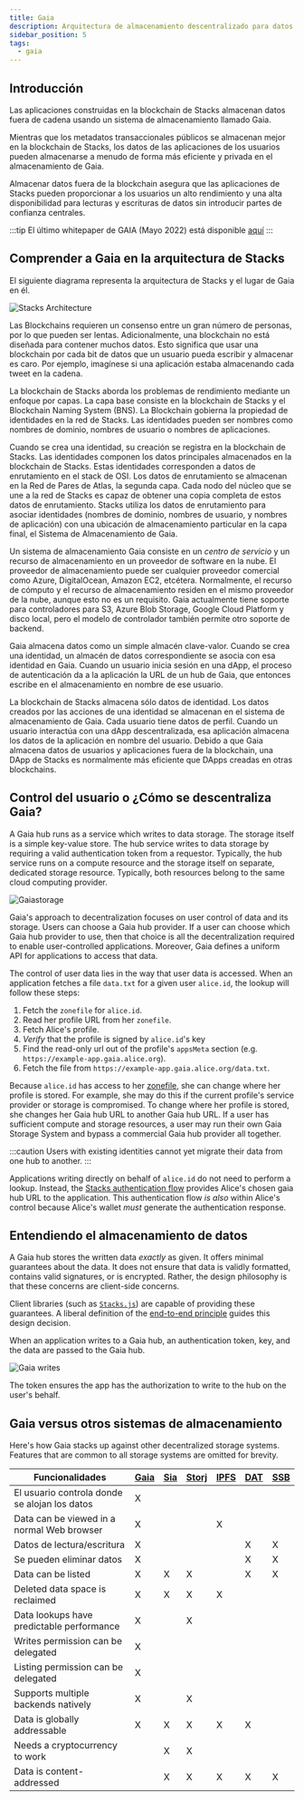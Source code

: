 ```yaml
---
title: Gaia
description: Arquitectura de almacenamiento descentralizado para datos fuera de la cadena
sidebar_position: 5
tags:
  - gaia
---
```


## Introducción

Las aplicaciones construidas en la blockchain de Stacks almacenan datos fuera de cadena usando un sistema de almacenamiento llamado Gaia.

Mientras que los metadatos transaccionales públicos se almacenan mejor en la blockchain de Stacks, los datos de las aplicaciones de los usuarios pueden almacenarse a menudo de forma más eficiente y privada en el almacenamiento de Gaia.

Almacenar datos fuera de la blockchain asegura que las aplicaciones de Stacks pueden proporcionar a los usuarios un alto rendimiento y una alta disponibilidad para lecturas y escrituras de datos sin introducir partes de confianza centrales.

:::tip El último whitepaper de GAIA (Mayo 2022) está disponible [aquí](https://dev1-gaia-hub.s3.amazonaws.com/GAIA_Whitepaper.pdf) :::

## Comprender a Gaia en la arquitectura de Stacks

El siguiente diagrama representa la arquitectura de Stacks y el lugar de Gaia en él.

![Stacks Architecture](/img/architecture.png)

Las Blockchains requieren un consenso entre un gran número de personas, por lo que pueden ser lentas. Adicionalmente, una blockchain no está diseñada para contener muchos datos. Esto significa que usar una blockchain por cada bit de datos que un usuario pueda escribir y almacenar es caro. Por ejemplo, imagínese si una aplicación estaba almacenando cada tweet en la cadena.

La blockchain de Stacks aborda los problemas de rendimiento mediante un enfoque por capas. La capa base consiste en la blockchain de Stacks y el Blockchain Naming System (BNS). La Blockchain gobierna la propiedad de identidades en la red de Stacks. Las identidades pueden ser nombres como nombres de dominio, nombres de usuario o nombres de aplicaciones.

Cuando se crea una identidad, su creación se registra en la blockchain de Stacks. Las identidades componen los datos principales almacenados en la blockchain de Stacks. Estas identidades corresponden a datos de enrutamiento en el stack de OSI. Los datos de enrutamiento se almacenan en la Red de Pares de Atlas, la segunda capa. Cada nodo del núcleo que se une a la red de Stacks es capaz de obtener una copia completa de estos datos de enrutamiento. Stacks utiliza los datos de enrutamiento para asociar identidades (nombres de dominio, nombres de usuario, y nombres de aplicación) con una ubicación de almacenamiento particular en la capa final, el Sistema de Almacenamiento de Gaia.

Un sistema de almacenamiento Gaia consiste en un _centro de servicio_ y un recurso de almacenamiento en un proveedor de software en la nube. El proveedor de almacenamiento puede ser cualquier proveedor comercial como Azure, DigitalOcean, Amazon EC2, etcétera. Normalmente, el recurso de cómputo y el recurso de almacenamiento residen en el mismo proveedor de la nube, aunque esto no es un requisito. Gaia actualmente tiene soporte para controladores para S3, Azure Blob Storage, Google Cloud Platform y disco local, pero el modelo de controlador también permite otro soporte de backend.

Gaia almacena datos como un simple almacén clave-valor. Cuando se crea una identidad, un almacén de datos correspondiente se asocia con esa identidad en Gaia. Cuando un usuario inicia sesión en una dApp, el proceso de autenticación da a la aplicación la URL de un hub de Gaia, que entonces escribe en el almacenamiento en nombre de ese usuario.

La blockchain de Stacks almacena sólo datos de identidad. Los datos creados por las acciones de una identidad se almacenan en el sistema de almacenamiento de Gaia. Cada usuario tiene datos de perfil. Cuando un usuario interactúa con una dApp descentralizada, esa aplicación almacena los datos de la aplicación en nombre del usuario. Debido a que Gaia almacena datos de usuarios y aplicaciones fuera de la blockchain, una DApp de Stacks es normalmente más eficiente que DApps creadas en otras blockchains.

## Control del usuario o ¿Cómo se descentraliza Gaia?

A Gaia hub runs as a service which writes to data storage. The storage itself is a simple key-value store. The hub service writes to data storage by requiring a valid authentication token from a requestor. Typically, the hub service runs on a compute resource and the storage itself on separate, dedicated storage resource. Typically, both resources belong to the same cloud computing provider.

![Gaiastorage](/img/gaia-storage.png)

Gaia's approach to decentralization focuses on user control of data and its storage. Users can choose a Gaia hub provider. If a user can choose which Gaia hub provider to use, then that choice is all the decentralization required to enable user-controlled applications. Moreover, Gaia defines a uniform API for applications to access that data.

The control of user data lies in the way that user data is accessed. When an application fetches a file `data.txt` for a given user `alice.id`, the lookup will follow these steps:

1. Fetch the `zonefile` for `alice.id`.
2. Read her profile URL from her `zonefile`.
3. Fetch Alice's profile.
4. _Verify_ that the profile is signed by `alice.id`'s key
5. Find the read-only url out of the profile's `appsMeta` section (e.g. `https://example-app.gaia.alice.org`).
6. Fetch the file from `https://example-app.gaia.alice.org/data.txt`.

Because `alice.id` has access to her [zonefile](https://docs.stacks.co/references/bns-contract#name-update), she can change where her profile is stored. For example, she may do this if the current profile's service provider or storage is compromised. To change where her profile is stored, she changes her Gaia hub URL to another Gaia hub URL. If a user has sufficient compute and storage resources, a user may run their own Gaia Storage System and bypass a commercial Gaia hub provider all together.

:::caution
Users with existing identities cannot yet migrate their data from one hub to another.
:::

Applications writing directly on behalf of `alice.id` do not need to perform a lookup. Instead, the [Stacks authentication flow](https://stacks.js.org) provides Alice's chosen gaia hub URL to the application. This authentication flow _is also_ within Alice's control because Alice's wallet _must_ generate the authentication response.

## Entendiendo el almacenamiento de datos

A Gaia hub stores the written data _exactly_ as given. It offers minimal guarantees about the data. It does not ensure that data is validly formatted, contains valid signatures, or is encrypted. Rather, the design philosophy is that these concerns are client-side concerns.

Client libraries (such as [`Stacks.js`](https://stacks.js.org/)) are capable of providing these guarantees. A liberal definition of the [end-to-end principle](https://en.wikipedia.org/wiki/End-to-end_principle) guides this design decision.

When an application writes to a Gaia hub, an authentication token, key, and the data are passed to the Gaia hub.

![Gaia writes](/img/gaia-writes.png)

The token ensures the app has the authorization to write to the hub on the user's behalf.

## Gaia versus otros sistemas de almacenamiento

Here's how Gaia stacks up against other decentralized storage systems. Features that are common to all storage systems are omitted for brevity.

| Funcionalidades                               | [Gaia](https://github.com/stacks-network/gaia) | [Sia](https://sia.tech/) | [Storj](https://storj.io/) | [IPFS](https://ipfs.io/) | [DAT](https://datproject.org/) | [SSB](https://www.scuttlebutt.nz/) |
| --------------------------------------------- | ---------------------------------------------- | ------------------------ | -------------------------- | ------------------------ | ------------------------------ | ---------------------------------- |
| El usuario controla donde se alojan los datos | X                                              |                          |                            |                          |                                |                                    |
| Data can be viewed in a normal Web browser    | X                                              |                          |                            | X                        |                                |                                    |
| Datos de lectura/escritura                    | X                                              |                          |                            |                          | X                              | X                                  |
| Se pueden eliminar datos                      | X                                              |                          |                            |                          | X                              | X                                  |
| Data can be listed                            | X                                              | X                        | X                          |                          | X                              | X                                  |
| Deleted data space is reclaimed               | X                                              | X                        | X                          | X                        |                                |                                    |
| Data lookups have predictable performance     | X                                              |                          | X                          |                          |                                |                                    |
| Writes permission can be delegated            | X                                              |                          |                            |                          |                                |                                    |
| Listing permission can be delegated           | X                                              |                          |                            |                          |                                |                                    |
| Supports multiple backends natively           | X                                              |                          | X                          |                          |                                |                                    |
| Data is globally addressable                  | X                                              | X                        | X                          | X                        | X                              |                                    |
| Needs a cryptocurrency to work                |                                                | X                        | X                          |                          |                                |                                    |
| Data is content-addressed                     |                                                | X                        | X                          | X                        | X                              | X                                  |

